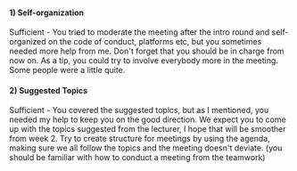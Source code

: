 #### 1) Self-organization

Sufficient - You tried to moderate the meeting after the intro round and self-organized on the code of conduct, platforms etc, but you sometimes needed more help from me. Don't forget that you should be in charge from now on.
As a tip, you could try to involve everybody more in the meeting. Some people were a little quite.

#### 2) Suggested Topics

Sufficient - You covered the suggested topics, but as I mentioned, you needed my help to keep you on the good direction.
We expect you to come up with the topics suggested from the lecturer, I hope that will be smoother from week 2. 
Try to create structure for meetings by using the agenda, making sure we all follow the topics and the meeting doesn't deviate. (you should be familiar with how to conduct a meeting from the teamwork)
